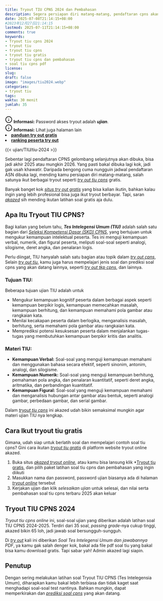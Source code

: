 ```yaml
---
title: Tryout TIU CPNS 2024 dan Pembahasan
description: Segera persiapan diri matang-matang, pendaftaran cpns akan segera dibuka. Ayo ikut berbagai tryout seperti try out tiu cpns gratis, pembahasannya dan 35 soal tiu hots 2024.
date: 2025-07-08T21:14:15+08:00 
#2023年12月27日21:14:15
lastmod: 2025-07-11T21:14:15+08:00 
comments: true
keywords: 
- Tryout tiu cpns 2024
- tryout tiu
- tryout tiu cpns
- tryout tiu gratis
- tryout tiu cpns dan pembahasan
- soal tiu cpns pdf
license: 
slug: 
draft: false
image: "images/tiu2024.webp"
categories:
- tryout tiu
tags:
waktu: 30 menit
jumlah: 35 
---
```



<div class="alert alert-info">
  <svg xmlns="http://www.w3.org/2000/svg" width="24" height="24" viewBox="0 0 24 24" fill="none" stroke="currentColor" stroke-width="2" stroke-linecap="round" stroke-linejoin="round" class="feather feather-info"><circle cx="12" cy="12" r="10"></circle><line x1="12" y1="16" x2="12" y2="12"></line>    <line x1="12" y1="8" x2="12.01" y2="8"></line>  </svg>
  <span><strong>Informasi:</strong> Password akses tryout adalah <b><i>ujian</b></i>.</span>
</div>
<div class="alert alert-info">
  <svg xmlns="http://www.w3.org/2000/svg" width="24" height="24" viewBox="0 0 24 24" fill="none" stroke="currentColor" stroke-width="2" stroke-linecap="round" stroke-linejoin="round" class="feather feather-info"><circle cx="12" cy="12" r="10"></circle><line x1="12" y1="16" x2="12" y2="12"></line>    <line x1="12" y1="8" x2="12.01" y2="8"></line>  </svg>
  <span><strong>Informasi:</strong> Lihat juga halaman lain<b> <li><a href="/ujian/cara-ikut-tryout-online-gratis">panduan try out gratis</a></li></b> <b><li><a href="/ujian/ranking-peserta-tryout">ranking peserta try out</a></li></b></span>
</div>



{{< ujian/TIU/tiu-2024 >}}

Sebentar lagi pendaftaran CPNS gelombang selanjutnya akan dibuka, bisa jadi akhir 2025 atau mungkin 2026. Yang pasti bakal dibuka lagi kok, jadi gak usah khawatir. Daripada bengong cuma nungguin jadwal pendaftaran ASN dibuka lagi, mending kamu persiapan diri matang-matang, salah satunya ikut berbagai tryout seperti *[try out tiu cpns](/ujian/tiu/tryout-tiu-cpns-2024/)* gratis. 

Banyak banget kok *[situs try out gratis](/link-tryout-ppg-gratis/)* yang bisa kalian ikutin, bahkan kalau ingin yang lebih profesional bisa juga ikut tryout berbayar. Tapi, saran *[akazed](/)* sih mending ikutan latihan soal gratis aja dulu.

## Apa Itu Tryout TIU CPNS?
Bagi kalian yang belum tahu, ***Tes Intelegensi Umum (TIU)*** adalah salah satu bagian dari *[Seleksi Kompetensi Dasar (SKD) CPNS](/ujian/cpns/try-out-skd-cpns-gratis/)*, yang bertujuan untuk mengukur kemampuan intelektual peserta. Tes ini menguji kemampuan verbal, numerik, dan figural peserta, meliputi soal-soal seperti analogi, silogisme, deret angka, dan penalaran logis. 

Perlu diingat, TIU hanyalah salah satu bagian atau topik dalam *[try out cpns](/categories/tryout-cpns/)*, Selain *[try out tiu](/categories/tryout-tiu/)*, kamu juga harus mempelajari jenis soal dan prediksi soal cpns yang akan datang lainnya, seperti *[try out tkp cpns](/ujian/cpns/tryout-tkp-cpns/)*, dan lainnya.


### Tujuan TIU:
Beberapa tujuan ujian TIU adalah untuk 
- Mengukur kemampuan kognitif peserta dalam berbagai aspek seperti kemampuan berpikir logis, kemampuan memecahkan masalah, kemampuan berhitung, dan kemampuan memahami pola gambar atau rangkaian kata. 
- Menilai kecakapan peserta dalam berlogika, menganalisis masalah, berhitung, serta memahami pola gambar atau rangkaian kata. 
- Memprediksi potensi kesuksesan peserta dalam menjalankan tugas-tugas yang membutuhkan kemampuan berpikir kritis dan analitis. 

### Materi TIU:
- **Kemampuan Verbal:** Soal-soal yang menguji kemampuan memahami dan menggunakan bahasa secara efektif, seperti sinonim, antonim, analogi, dan silogisme. 
- **Kemampuan Numerik:** Soal-soal yang menguji kemampuan berhitung, pemahaman pola angka, dan penalaran kuantitatif, seperti deret angka, aritmatika, dan perbandingan kuantitatif. 
- **Kemampuan Figural:** Soal-soal yang menguji kemampuan memahami dan menganalisis hubungan antar gambar atau bentuk, seperti analogi gambar, perbedaan gambar, dan serial gambar. 


Dalam *[tryout tiu cpns](/ujian/cpns/tryout-tiu-cpns/)* ini akazed udah bikin semaksimal mungkin agar materi ujian TIU nya lengkap.  

## Cara Ikut tryout tiu gratis
Gimana, udah siap untuk berlatih soal dan mempelajari contoh soal tiu cpns? Gini cara ikutan *[tryout tiu gratis](/ujian/tiu/tryout-tiu-gratis/)* di platform website tryout online akazed.
1. Buka situs *[akazed tryout online](/ujian/)*, atau kamu bisa lansung klik *[Tryout tiu gratis](/categories/tryout-tiu/), dan pilih paket latihan soal tiu cpns dan pembahasan yang ingin diikuti
2. Masukkan nama dan password, password ujian biasanya ada di halaman *[tryout online](/ujian/)* tersebut
3. Kerjakan ujian dan klik *selesaikan ujian* untuk selesai, dan nilai serta pembahasan soal tiu cpns terbaru 2025 akan keluar


## Tryout TIU CPNS 2024
*Tryout tiu cpns online* ini, soal-soal ujian yang diberikan adalah latihan soal TIU CPNS 2024-2025. Terdiri dari 35 soal, *passing grade*-nya cukup tinggi, akazed bikin 65 loh, jadi jawab soal bersungguh-sungguh.

Di *[try out](/ujian/)* kali ini diberikan *Soal Tes Intelegensi Umum dan jawabannya PDF*, ya kamu gak salah denger kok, bakal ada file pdf soal tiu yang bakal bisa kamu download gratis. Tapi sabar yah! Admin akazed lagi siapin.

## Penutup
Dengan sering melakukan latihan soal Tryout TIU CPNS (Tes Intelegensia Umum), diharapkan kamu bakal lebih terbiasa dan tidak kaget saat menghadapi soal-soal test nantinya. Bahkan mungkin, dapat memperkirakan dan *[prediksi soal cpns](/ujian/cpns/tryout-prediksi-soal-cpns-2025/)* yang akan datang.

